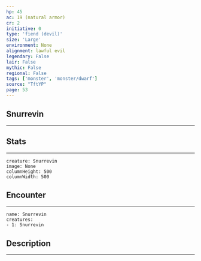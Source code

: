 ```yaml
---
hp: 45
ac: 19 (natural armor)
cr: 2
initiative: 0
type: 'fiend (devil)'    
size: 'Large'
environment: None
alignment: lawful evil
legendary: False
lair: False
mythic: False
regional: False
tags: ['monster', 'monster/dwarf']
source: "TftYP"
page: 53
---
```


## Snurrevin
---



## Stats
---

```statblock
creature: Snurrevin
image: None
columnHeight: 500
columnWidth: 500
```

## Encounter
---

```encounter-table
name: Snurrevin
creatures:
- 1: Snurrevin
```

## Description
---




